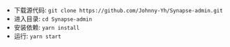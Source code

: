 - 下载源代码: `git clone https://github.com/Johnny-Yh/Synapse-admin.git`
- 进入目录: `cd Synapse-admin`
- 安装依赖: `yarn install`
- 运行: `yarn start`